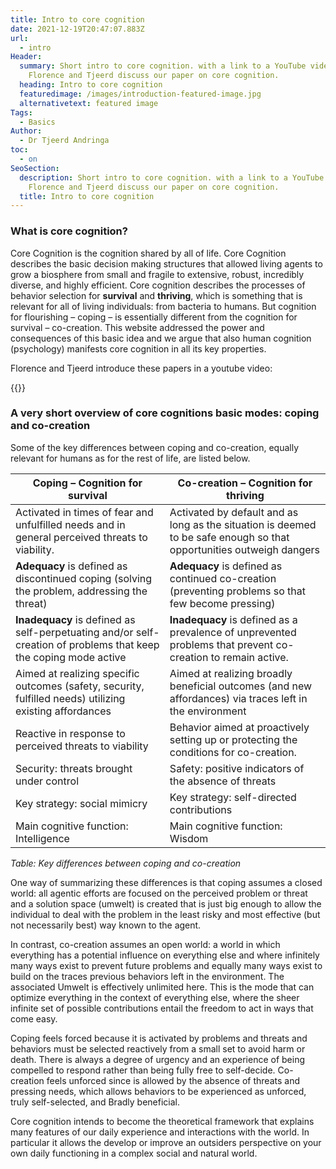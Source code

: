 ```yaml
---
title: Intro to core cognition
date: 2021-12-19T20:47:07.883Z
url:
  - intro
Header:
  summary: Short intro to core cognition. with a link to a YouTube video where
    Florence and Tjeerd discuss our paper on core cognition.
  heading: Intro to core cognition
  featuredimage: /images/introduction-featured-image.jpg
  alternativetext: featured image
Tags:
  - Basics
Author:
  - Dr Tjeerd Andringa
toc:
  - on
SeoSection:
  description: Short intro to core cognition. with a link to a YouTube video where
    Florence and Tjeerd discuss our paper on core cognition.
  title: Intro to core cognition
---
```

### What is core cognition?

Core Cognition is the cognition shared by all of life. Core Cognition describes the basic decision making structures that allowed living agents to grow a biosphere from small and fragile to extensive, robust, incredibly diverse, and highly efficient. Core cognition describes the processes of behavior selection for **survival** and **thriving**, which is something that is relevant for all of living individuals: from bacteria to humans. But cognition for flourishing – coping – is essentially different from the cognition for survival – co-creation. This website addressed the power and consequences of this basic idea and we argue that also human cognition (psychology) manifests core cognition in all its key properties.

Florence and Tjeerd introduce these papers in a youtube video:

{{<youtube hGhCwM697os>}}

### A very short overview of core cognitions basic modes: coping and co-creation

Some of the key differences between coping and co-creation, equally relevant for humans as for the rest of life, are listed below.

| Coping – Cognition for survival                                                                                  | Co-creation – Cognition for thriving                                                                                 |
| ---------------------------------------------------------------------------------------------------------------- | -------------------------------------------------------------------------------------------------------------------- |
| Activated in times of fear and unfulfilled needs and in general perceived threats to viability.                  | Activated by default and as long as the situation is deemed to be safe enough so that opportunities outweigh dangers |
| **Adequacy** is defined as discontinued coping (solving the problem, addressing the threat)                      | **Adequacy** is defined as continued co-creation  (preventing problems so that few become pressing)                  |
| **Inadequacy** is defined as self-perpetuating and/or self-creation of problems that keep the coping mode active | **Inadequacy** is defined as a prevalence of unprevented problems that prevent co-creation to remain active.         |
| Aimed at realizing specific outcomes (safety, security, fulfilled needs) utilizing existing affordances          | Aimed at realizing broadly beneficial outcomes (and new affordances) via traces left in the environment              |
| Reactive in response to perceived threats to viability                                                           | Behavior aimed at proactively setting up or protecting the conditions for co-creation.                               |
| Security: threats brought under control                                                                          | Safety: positive indicators of the absence of threats                                                                |
| Key strategy: social mimicry                                                                                     | Key strategy: self-directed contributions                                                                            |
| Main cognitive function: Intelligence                                                                            | Main cognitive function: Wisdom                                                                                      |

*Table: Key differences between coping and co-creation*

One way of summarizing these differences is that coping assumes a closed world: all agentic efforts are focused on the perceived problem or threat and a solution space (umwelt) is created that is just big enough to allow the individual to deal with the problem in the least risky and most effective (but not necessarily best) way known to the agent.

In contrast, co-creation assumes an open world: a world in which everything has a potential influence on everything else and where infinitely many ways exist to prevent future problems and equally many ways exist to build on the traces previous behaviors left in the environment. The associated Umwelt is effectively unlimited here. This is the mode that can optimize everything in the context of everything else, where the sheer infinite set of possible contributions entail the freedom to act in ways that come easy.

Coping feels forced because it is activated  by problems and threats and behaviors must be selected reactively from a small set to avoid harm or death. There is always a degree of urgency and an experience of being compelled to respond rather than being fully free to self-decide. Co-creation feels unforced since is allowed by the absence of threats and pressing needs, which allows behaviors to be experienced as unforced, truly self-selected, and Bradly beneficial.

Core cognition intends to become the theoretical framework that explains many features of our daily experience and interactions with the world. In particular it allows the develop or improve an outsiders perspective on your own daily functioning in a complex social and natural world.